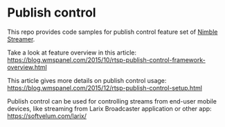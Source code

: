 # Publish control 

This repo provides code samples for publish control feature set of [Nimble Streamer](https://softvelum.com/nimble/).

Take a look at feature overview in this article: https://blog.wmspanel.com/2015/10/rtsp-publish-control-framework-overview.html

This article gives more details on publish control usage: https://blog.wmspanel.com/2015/12/rtsp-publish-control-setup.html

Publish control can be used for controlling streams from end-user mobile devices, like streaming from Larix Broadcaster application or other app: https://softvelum.com/larix/ 
